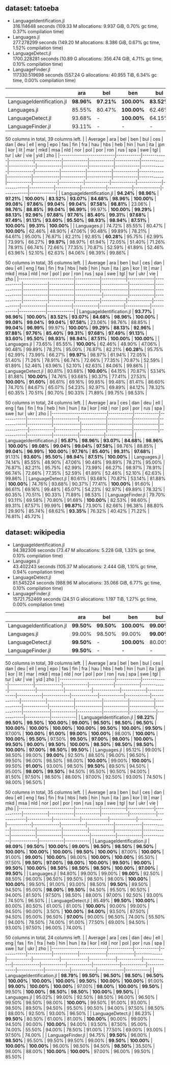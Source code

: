 ## dataset: tatoeba
- LanguageIdentification.jl  
316.114648 seconds (109.33 M allocations: 9.937 GiB, 0.70% gc time, 0.37% compilation time)
- Languages.jl  
277.278299 seconds (149.20 M allocations: 8.386 GiB, 0.67% gc time, 1.52% compilation time)
- LanguageDetect.jl  
1700.228281 seconds (10.89 G allocations: 356.474 GiB, 4.71% gc time, 0.10% compilation time)
- LanguageFinder.jl  
117330.519698 seconds (557.24 G allocations: 40.955 TiB, 6.34% gc time, 0.00% compilation time)

|                           | ara        | bel        | ben         | bul        | cat        | ces        | dan        | deu        | ell         | eng        | epo        | fas        | fin        | fra        | hau        | hbs        | heb         | hin        | hun        | ido        | ina        | isl        | ita        | jpn        | kab        | kor         | kur        | lat        | lit        | mar        | mkd        | msa        | nds        | nld        | nor        | pol        | por        | ron        | rus        | slk        | spa        | swa        | swe        | tat        | tgl        | tur        | ukr        | vie         | yid        | zho         |
|---------------------------|------------|------------|-------------|------------|------------|------------|------------|------------|-------------|------------|------------|------------|------------|------------|------------|------------|-------------|------------|------------|------------|------------|------------|------------|------------|------------|-------------|------------|------------|------------|------------|------------|------------|------------|------------|------------|------------|------------|------------|------------|------------|------------|------------|------------|------------|------------|------------|------------|-------------|------------|-------------|
| LanguageIdentification.jl | **98.96%** | **97.21%** | **100.00%** | **83.52%** | **93.75%** | **93.07%** | **84.68%** | **98.96%** | **100.00%** | **99.08%** | **97.86%** | **99.04%** | **99.04%** | **97.58%** | **98.81%** |     23.06% |      98.76% |     88.85% | **99.04%** | **90.62%** | **95.30%** | **99.55%** | **96.99%** |     99.97% | **99.43%** | **100.00%** | **99.20%** | **96.53%** | **99.29%** | **88.13%** | **92.96%** | **97.88%** | **96.37%** | **97.76%** | **85.40%** | **99.31%** | **97.68%** | **97.49%** |     91.13% | **93.26%** | **93.60%** | **98.66%** | **95.50%** | **91.16%** | **98.93%** | **98.94%** | **87.51%** | **100.00%** | **99.31%** | **100.00%** |
|              Languages.jl |     85.55% |     80.47% | **100.00%** |     62.46% |          - |     48.90% |     47.06% |     90.48% |      99.89% |     78.21% |     64.61% |     95.00% |     76.87% |     82.21% |     92.85% | **60.28%** |      95.75% |     62.99% |     73.99% |          - |          - |          - |     66.27% | **99.97%** |          - |      98.97% |          - |          - |     61.94% |     72.05% |     51.40% |     71.26% |          - |     78.91% |     66.74% |     72.66% |     77.35% |     70.87% |     52.59% |          - |     61.89% |          - |     52.46% |          - |     63.96% |     52.10% |     62.63% |      84.06% |     98.39% |      99.86% |
|         LanguageDetect.jl |     93.68% |          - | **100.00%** |     64.15% |     59.86% |     70.87% |     53.14% |     81.88% | **100.00%** |     74.76% |          - |     93.68% |     90.37% |     77.41% |          - |     27.53% | **100.00%** |     91.60% |     86.61% |          - |          - |          - |     69.16% |     99.85% |          - |      99.48% |          - |          - |     81.41% |     86.60% |     74.70% |     84.67% |          - |     65.07% |     54.23% |     92.97% |     69.89% |     84.12% |     78.32% |     57.26% |     60.35% |     83.89% |     70.51% |          - |     90.70% |     90.33% |     71.89% |      99.75% |          - |      98.53% |
|         LanguageFinder.jl |     93.11% |          - |           - |          - |          - |     69.58% |     70.80% |     91.68% | **100.00%** |     82.53% |          - |     98.60% |     89.31% |     87.57% |          - |          - |      99.99% | **99.87%** |     73.90% |          - |          - |          - |     82.66% |          - |          - |      96.38% |          - |          - |          - |          - |          - |          - |          - |     88.80% |     29.90% |     85.74% |     68.62% |          - | **93.35%** |          - |     76.32% |          - |     40.42% |          - |          - |     71.22% |     76.81% |           - |          - |      45.72% |

50 columns in total, 39 columns left.
|                           | Average    | ara        | bel        | ben         | bul        | ces        | dan        | deu        | ell         | eng        | epo        | fas        | fin        | fra        | hau        | hbs        | heb        | hin        | hun        | ita        | jpn        | kor         | lit        | mar        | mkd        | msa        | nld        | nor        | pol        | por        | ron        | rus        | spa        | swe        | tgl        | tur        | ukr        | vie         | yid        | zho         |
|---------------------------|------------|------------|------------|-------------|------------|------------|------------|------------|-------------|------------|------------|------------|------------|------------|------------|------------|------------|------------|------------|------------|------------|-------------|------------|------------|------------|------------|------------|------------|------------|------------|------------|------------|------------|------------|------------|------------|------------|-------------|------------|-------------|
| LanguageIdentification.jl | **94.24%** | **98.96%** | **97.21%** | **100.00%** | **83.52%** | **93.07%** | **84.68%** | **98.96%** | **100.00%** | **99.08%** | **97.86%** | **99.04%** | **99.04%** | **97.58%** | **98.81%** |     23.06% | **98.76%** | **88.85%** | **99.04%** | **96.99%** |     99.97% | **100.00%** | **99.29%** | **88.13%** | **92.96%** | **97.88%** | **97.76%** | **85.40%** | **99.31%** | **97.68%** | **97.49%** | **91.13%** | **93.60%** | **95.50%** | **98.93%** | **98.94%** | **87.51%** | **100.00%** | **99.31%** | **100.00%** |
|              Languages.jl |     74.72% |     85.55% |     80.47% | **100.00%** |     62.46% |     48.90% |     47.06% |     90.48% |      99.89% |     78.21% |     64.61% |     95.00% |     76.87% |     82.21% |     92.85% | **60.28%** |     95.75% |     62.99% |     73.99% |     66.27% | **99.97%** |      98.97% |     61.94% |     72.05% |     51.40% |     71.26% |     78.91% |     66.74% |     72.66% |     77.35% |     70.87% |     52.59% |     61.89% |     52.46% |     63.96% |     52.10% |     62.63% |      84.06% |     98.39% |      99.86% |

50 columns in total, 35 columns left.
|                           | Average    | ara        | ben         | bul        | ces        | dan        | deu        | ell         | eng        | fas        | fin        | fra        | hbs        | heb         | hin        | hun        | ita        | jpn        | kor         | lit        | mar        | mkd        | msa        | nld        | nor        | pol        | por        | ron        | rus        | spa        | swe        | tgl        | tur        | ukr        | vie         | zho         |
|---------------------------|------------|------------|-------------|------------|------------|------------|------------|-------------|------------|------------|------------|------------|------------|-------------|------------|------------|------------|------------|-------------|------------|------------|------------|------------|------------|------------|------------|------------|------------|------------|------------|------------|------------|------------|------------|-------------|-------------|
| LanguageIdentification.jl | **93.77%** | **98.96%** | **100.00%** | **83.52%** | **93.07%** | **84.68%** | **98.96%** | **100.00%** | **99.08%** | **99.04%** | **99.04%** | **97.58%** |     23.06% |      98.76% |     88.85% | **99.04%** | **96.99%** |     99.97% | **100.00%** | **99.29%** | **88.13%** | **92.96%** | **97.88%** | **97.76%** | **85.40%** | **99.31%** | **97.68%** | **97.49%** | **91.13%** | **93.60%** | **95.50%** | **98.93%** | **98.94%** | **87.51%** | **100.00%** | **100.00%** |
|              Languages.jl |     73.65% |     85.55% | **100.00%** |     62.46% |     48.90% |     47.06% |     90.48% |      99.89% |     78.21% |     95.00% |     76.87% |     82.21% | **60.28%** |      95.75% |     62.99% |     73.99% |     66.27% | **99.97%** |      98.97% |     61.94% |     72.05% |     51.40% |     71.26% |     78.91% |     66.74% |     72.66% |     77.35% |     70.87% |     52.59% |     61.89% |     52.46% |     63.96% |     52.10% |     62.63% |      84.06% |      99.86% |
|         LanguageDetect.jl |     80.81% |     93.68% | **100.00%** |     64.15% |     70.87% |     53.14% |     81.88% | **100.00%** |     74.76% |     93.68% |     90.37% |     77.41% |     27.53% | **100.00%** | **91.60%** |     86.61% |     69.16% |     99.85% |      99.48% |     81.41% |     86.60% |     74.70% |     84.67% |     65.07% |     54.23% |     92.97% |     69.89% |     84.12% |     78.32% |     60.35% |     70.51% |     90.70% |     90.33% |     71.89% |      99.75% |      98.53% |

50 columns in total, 24 columns left.
|                           | Average    | ara        | ces        | dan        | deu        | ell         | eng        | fas        | fin        | fra        | heb         | hin        | hun        | ita        | kor         | nld        | nor        | pol        | por        | rus        | spa        | swe        | tur        | ukr        | zho         |
|---------------------------|------------|------------|------------|------------|------------|-------------|------------|------------|------------|------------|-------------|------------|------------|------------|-------------|------------|------------|------------|------------|------------|------------|------------|------------|------------|-------------|
| LanguageIdentification.jl | **95.87%** | **98.96%** | **93.07%** | **84.68%** | **98.96%** | **100.00%** | **99.08%** | **99.04%** | **99.04%** | **97.58%** |      98.76% |     88.85% | **99.04%** | **96.99%** | **100.00%** | **97.76%** | **85.40%** | **99.31%** | **97.68%** |     91.13% | **93.60%** | **95.50%** | **98.94%** | **87.51%** | **100.00%** |
|              Languages.jl |     74.14% |     85.55% |     48.90% |     47.06% |     90.48% |      99.89% |     78.21% |     95.00% |     76.87% |     82.21% |      95.75% |     62.99% |     73.99% |     66.27% |      98.97% |     78.91% |     66.74% |     72.66% |     77.35% |     52.59% |     61.89% |     52.46% |     52.10% |     62.63% |      99.86% |
|         LanguageDetect.jl |     80.61% |     93.68% |     70.87% |     53.14% |     81.88% | **100.00%** |     74.76% |     93.68% |     90.37% |     77.41% | **100.00%** |     91.60% |     86.61% |     69.16% |      99.48% |     65.07% |     54.23% |     92.97% |     69.89% |     78.32% |     60.35% |     70.51% |     90.33% |     71.89% |      98.53% |
|         LanguageFinder.jl |     79.70% |     93.11% |     69.58% |     70.80% |     91.68% | **100.00%** |     82.53% |     98.60% |     89.31% |     87.57% |      99.99% | **99.87%** |     73.90% |     82.66% |      96.38% |     88.80% |     29.90% |     85.74% |     68.62% | **93.35%** |     76.32% |     40.42% |     71.22% |     76.81% |      45.72% |

## dataset: wikipedia
- LanguageIdentification.jl  
 94.382306 seconds (73.47 M allocations: 5.228 GiB, 1.33% gc time, 0.10% compilation time)
- Languages.jl  
 43.402243 seconds (105.37 M allocations: 2.444 GiB, 1.10% gc time, 0.94% compilation time)
- LanguageDetect.jl  
 81.545224 seconds (988.96 M allocations: 35.066 GiB, 6.77% gc time, 0.10% compilation time)
- LanguageFinder.jl  
15721.752469 seconds (24.51 G allocations: 1.197 TiB, 1.27% gc time, 0.00% compilation time)

|                           | ara        | bel        | ben         | bul        | cat         | ces        | dan        | deu        | ell         | eng         | epo         | fas         | fin        | fra         | hau        | hbs         | heb         | hin         | hun        | ido        | ina        | isl        | ita         | jpn        | kab        | kor         | kur        | lat        | lit         | mar        | mkd        | msa        | nds        | nld        | nor        | pol         | por        | ron        | rus         | slk        | spa         | swa        | swe        | tat        | tgl        | tur        | ukr         | vie        | yid        | zho        |
|---------------------------|------------|------------|-------------|------------|-------------|------------|------------|------------|-------------|-------------|-------------|-------------|------------|-------------|------------|-------------|-------------|-------------|------------|------------|------------|------------|-------------|------------|------------|-------------|------------|------------|-------------|------------|------------|------------|------------|------------|------------|-------------|------------|------------|-------------|------------|-------------|------------|------------|------------|------------|------------|-------------|------------|------------|------------|
| LanguageIdentification.jl | **99.50%** | **99.50%** | **100.00%** | **99.00%** | **100.00%** | **96.50%** | **98.50%** | **96.50%** | **100.00%** | **100.00%** | **100.00%** | **100.00%** | **99.50%** | **100.00%** | **99.50%** |      87.00% | **100.00%** |      91.00% | **99.00%** | **92.50%** | **97.00%** | **98.50%** | **100.00%** |     98.00% | **99.00%** | **100.00%** | **99.00%** | **98.50%** | **100.00%** |     95.50% |     97.50% | **99.50%** | **99.50%** |     97.00% | **98.00%** | **100.00%** | **99.50%** | **90.00%** |      99.50% | **97.00%** | **100.00%** | **99.50%** | **98.50%** | **99.00%** | **98.50%** | **98.50%** | **100.00%** | **97.00%** | **98.50%** | **99.50%** |
|              Languages.jl |     99.00% |     98.50% |      99.00% | **99.00%** |           - |     92.50% |     88.50% |     96.00% |      96.50% |      99.50% |      96.00% |      98.50% |     98.00% | **100.00%** |     99.00% | **100.00%** |      99.50% |      91.00% |     93.00% |          - |          - |          - |      98.50% | **99.50%** |          - |      89.50% |          - |          - |      94.50% |     95.00% | **98.00%** | **99.50%** |          - |     94.50% |     95.50% |      90.50% |     94.00% |     81.50% |      97.50% |          - |      98.50% |          - |     88.00% |          - |     97.00% |     92.50% |      93.00% |     74.50% |     98.00% |     96.50% |
|         LanguageDetect.jl | **99.50%** |          - | **100.00%** |     80.00% |      79.00% |     80.50% |     61.00% |     81.00% | **100.00%** |      90.00% |           - |      99.00% |     94.50% |      90.00% |          - |       3.50% | **100.00%** |      94.00% |     93.50% |          - |          - |          - |      87.50% |     94.50% |          - |      95.00% |          - |          - |      96.50% | **97.00%** |     90.00% |     96.50% |          - |     74.00% |     55.50% |      94.00% |     78.50% |     74.00% |      91.00% |     77.00% |      77.50% |     95.50% |     69.00% |          - |     94.50% |     93.00% |      97.50% |     96.00% |          - |     74.00% |
|         LanguageFinder.jl | **99.50%** |          - |           - |          - |           - |     96.00% | **98.50%** |     95.50% |      99.50% |      99.50% |           - |      99.00% | **99.50%** | **100.00%** |          - |           - | **100.00%** | **100.00%** |     96.00% |          - |          - |          - |      98.50% |          - |          - |      94.50% |          - |          - |           - |          - |          - |          - |          - | **98.50%** |     35.50% |      98.00% |     88.00% |          - | **100.00%** |          - | **100.00%** |          - |     97.00% |          - |          - |     96.00% |      99.50% |          - |          - |     85.50% |

50 columns in total, 39 columns left.
|                           | Average    | ara        | bel        | ben         | bul        | ces        | dan        | deu        | ell         | eng         | epo         | fas         | fin        | fra         | hau        | hbs         | heb         | hin        | hun        | ita         | jpn        | kor         | lit         | mar        | mkd        | msa        | nld        | nor        | pol         | por        | ron        | rus        | spa         | swe        | tgl        | tur        | ukr         | vie        | yid        | zho        |
|---------------------------|------------|------------|------------|-------------|------------|------------|------------|------------|-------------|-------------|-------------|-------------|------------|-------------|------------|-------------|-------------|------------|------------|-------------|------------|-------------|-------------|------------|------------|------------|------------|------------|-------------|------------|------------|------------|-------------|------------|------------|------------|-------------|------------|------------|------------|
| LanguageIdentification.jl | **98.22%** | **99.50%** | **99.50%** | **100.00%** | **99.00%** | **96.50%** | **98.50%** | **96.50%** | **100.00%** | **100.00%** | **100.00%** | **100.00%** | **99.50%** | **100.00%** | **99.50%** |      87.00% | **100.00%** | **91.00%** | **99.00%** | **100.00%** |     98.00% | **100.00%** | **100.00%** | **95.50%** |     97.50% | **99.50%** | **97.00%** | **98.00%** | **100.00%** | **99.50%** | **90.00%** | **99.50%** | **100.00%** | **98.50%** | **98.50%** | **98.50%** | **100.00%** | **97.00%** | **98.50%** | **99.50%** |
|              Languages.jl |     95.12% |     99.00% |     98.50% |      99.00% | **99.00%** |     92.50% |     88.50% |     96.00% |      96.50% |      99.50% |      96.00% |      98.50% |     98.00% | **100.00%** |     99.00% | **100.00%** |      99.50% | **91.00%** |     93.00% |      98.50% | **99.50%** |      89.50% |      94.50% |     95.00% | **98.00%** | **99.50%** |     94.50% |     95.50% |      90.50% |     94.00% |     81.50% |     97.50% |      98.50% |     88.00% |     97.00% |     92.50% |      93.00% |     74.50% |     98.00% |     96.50% |

50 columns in total, 35 columns left.
|                           | Average    | ara        | ben         | bul        | ces        | dan        | deu        | ell         | eng         | fas         | fin        | fra         | hbs         | heb         | hin        | hun        | ita         | jpn        | kor         | lit         | mar        | mkd        | msa        | nld        | nor        | pol         | por        | ron        | rus        | spa         | swe        | tgl        | tur        | ukr         | vie        | zho        |
|---------------------------|------------|------------|-------------|------------|------------|------------|------------|-------------|-------------|-------------|------------|-------------|-------------|-------------|------------|------------|-------------|------------|-------------|-------------|------------|------------|------------|------------|------------|-------------|------------|------------|------------|-------------|------------|------------|------------|-------------|------------|------------|
| LanguageIdentification.jl | **98.09%** | **99.50%** | **100.00%** | **99.00%** | **96.50%** | **98.50%** | **96.50%** | **100.00%** | **100.00%** | **100.00%** | **99.50%** | **100.00%** |      87.00% | **100.00%** |     91.00% | **99.00%** | **100.00%** |     98.00% | **100.00%** | **100.00%** |     95.50% |     97.50% | **99.50%** | **97.00%** | **98.00%** | **100.00%** | **99.50%** | **90.00%** | **99.50%** | **100.00%** | **98.50%** | **98.50%** | **98.50%** | **100.00%** | **97.00%** | **99.50%** |
|              Languages.jl |     94.80% |     99.00% |      99.00% | **99.00%** |     92.50% |     88.50% |     96.00% |      96.50% |      99.50% |      98.50% |     98.00% | **100.00%** | **100.00%** |      99.50% |     91.00% |     93.00% |      98.50% | **99.50%** |      89.50% |      94.50% |     95.00% | **98.00%** | **99.50%** |     94.50% |     95.50% |      90.50% |     94.00% |     81.50% |     97.50% |      98.50% |     88.00% |     97.00% |     92.50% |      93.00% |     74.50% |     96.50% |
|         LanguageDetect.jl |     85.49% | **99.50%** | **100.00%** |     80.00% |     80.50% |     61.00% |     81.00% | **100.00%** |      90.00% |      99.00% |     94.50% |      90.00% |       3.50% | **100.00%** | **94.00%** |     93.50% |      87.50% |     94.50% |      95.00% |      96.50% | **97.00%** |     90.00% |     96.50% |     74.00% |     55.50% |      94.00% |     78.50% |     74.00% |     91.00% |      77.50% |     69.00% |     94.50% |     93.00% |      97.50% |     96.00% |     74.00% |

50 columns in total, 24 columns left.
|                           | Average    | ara        | ces        | dan        | deu        | ell         | eng         | fas         | fin        | fra         | heb         | hin         | hun        | ita         | kor         | nld        | nor        | pol         | por        | rus         | spa         | swe        | tur        | ukr         | zho        |
|---------------------------|------------|------------|------------|------------|------------|-------------|-------------|-------------|------------|-------------|-------------|-------------|------------|-------------|-------------|------------|------------|-------------|------------|-------------|-------------|------------|------------|-------------|------------|
| LanguageIdentification.jl | **98.79%** | **99.50%** | **96.50%** | **98.50%** | **96.50%** | **100.00%** | **100.00%** | **100.00%** | **99.50%** | **100.00%** | **100.00%** |      91.00% | **99.00%** | **100.00%** | **100.00%** |     97.00% | **98.00%** | **100.00%** | **99.50%** |      99.50% | **100.00%** | **98.50%** | **98.50%** | **100.00%** | **99.50%** |
|              Languages.jl |     95.02% |     99.00% |     92.50% |     88.50% |     96.00% |      96.50% |      99.50% |      98.50% |     98.00% | **100.00%** |      99.50% |      91.00% |     93.00% |      98.50% |      89.50% |     94.50% |     95.50% |      90.50% |     94.00% |      97.50% |      98.50% |     88.00% |     92.50% |      93.00% |     96.50% |
|         LanguageDetect.jl |     86.23% | **99.50%** |     80.50% |     61.00% |     81.00% | **100.00%** |      90.00% |      99.00% |     94.50% |      90.00% | **100.00%** |      94.00% |     93.50% |      87.50% |      95.00% |     74.00% |     55.50% |      94.00% |     78.50% |      91.00% |      77.50% |     69.00% |     93.00% |      97.50% |     74.00% |
|         LanguageFinder.jl |     94.75% | **99.50%** |     96.00% | **98.50%** |     95.50% |      99.50% |      99.50% |      99.00% | **99.50%** | **100.00%** | **100.00%** | **100.00%** |     96.00% |      98.50% |      94.50% | **98.50%** |     35.50% |      98.00% |     88.00% | **100.00%** | **100.00%** |     97.00% |     96.00% |      99.50% |     85.50% |

